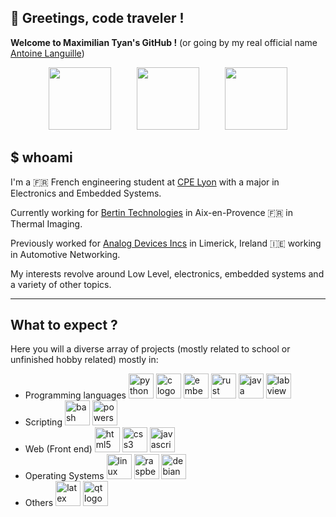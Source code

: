 ## :wave: Greetings, code traveler !

**Welcome to Maximilian Tyan's GitHub !**
(or going by my real official name [Antoine Languille](https://www.linkedin.com/in/antoine-languille/))

<div align="center">
  <img src=https://user-images.githubusercontent.com/78541521/227804083-7cc797fc-9008-45f2-9f23-d33a9bae3fab.gif width=100>
  <img width=33>
  <img src=https://user-images.githubusercontent.com/78541521/227804083-7cc797fc-9008-45f2-9f23-d33a9bae3fab.gif width=100>
  <img width=33>
  <img src=https://user-images.githubusercontent.com/78541521/227804083-7cc797fc-9008-45f2-9f23-d33a9bae3fab.gif width=100>
</div>

## $ whoami

I'm a :fr: French  engineering student at [CPE Lyon](https://www.cpe.fr/) with a major in Electronics and Embedded Systems.

Currently working for [Bertin Technologies](https://www.bertin-technologies.com) in Aix-en-Provence :fr: in Thermal Imaging.

Previously worked for [Analog Devices Incs](https://www.analog.com/en/index.html) in Limerick, Ireland :ireland: working in Automotive Networking.

My interests revolve around Low Level, electronics, embedded systems and a variety of other topics.

---

## What to expect ?
Here you will a diverse array of projects (mostly related to school or unfinished hobby related) mostly in:
* Programming languages
  <img src="https://cdn.jsdelivr.net/gh/devicons/devicon/icons/python/python-original.svg" height="40" alt="python logo"/>
  <img src="https://cdn.jsdelivr.net/gh/devicons/devicon/icons/c/c-original.svg" height="40" alt="c logo"/>
  <img src="https://cdn.jsdelivr.net/gh/devicons/devicon/icons/embeddedc/embeddedc-original.svg" height="40" alt="embeddedc logo"/>
  <img src="https://cdn.simpleicons.org/rust/000000" height="40" alt="rust logo"/>
  <img src="https://cdn.jsdelivr.net/gh/devicons/devicon/icons/java/java-original.svg" height="40" alt="java logo"/>
  <img src="https://cdn.jsdelivr.net/gh/devicons/devicon/icons/labview/labview-original.svg" height="40" alt="labview logo"/>
* Scripting
  <img src="https://cdn.jsdelivr.net/gh/devicons/devicon/icons/bash/bash-original.svg" height="40" alt="bash logo"/>
  <img src="https://cdn.jsdelivr.net/gh/devicons/devicon/icons/powershell/powershell-original.svg" height="40" alt="powershell logo"/>
* Web (Front end)
  <img src="https://cdn.jsdelivr.net/gh/devicons/devicon/icons/html5/html5-original.svg" height="40" alt="html5 logo"/>
  <img src="https://cdn.jsdelivr.net/gh/devicons/devicon/icons/css3/css3-original.svg" height="40" alt="css3 logo"/>
  <img src="https://cdn.jsdelivr.net/gh/devicons/devicon/icons/javascript/javascript-original.svg" height="40" alt="javascript logo"/>
* Operating Systems
  <img src="https://cdn.jsdelivr.net/gh/devicons/devicon/icons/linux/linux-original.svg" height="40" alt="linux logo"/>
  <img src="https://cdn.jsdelivr.net/gh/devicons/devicon/icons/raspberrypi/raspberrypi-original.svg" height="40" alt="raspberrypi logo"/>
  <img src="https://cdn.jsdelivr.net/gh/devicons/devicon/icons/debian/debian-original.svg" height="40" alt="debian logo"/>
* Others
  <img src="https://cdn.jsdelivr.net/gh/devicons/devicon/icons/latex/latex-original.svg" height="40" alt="latex logo"/>
  <img src="https://cdn.jsdelivr.net/gh/devicons/devicon/icons/qt/qt-original.svg" height="40" alt="qt logo"/>

